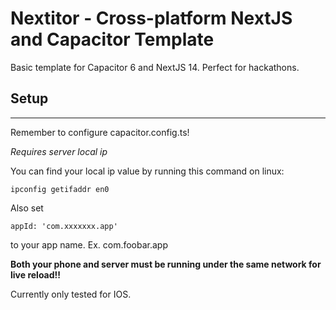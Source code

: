 # Nextitor - Cross-platform NextJS and Capacitor Template

Basic template for Capacitor 6 and NextJS 14. Perfect for hackathons.

## Setup
---

Remember to configure capacitor.config.ts!

*Requires server local ip*

You can find your local ip value by running this command on linux:
```
ipconfig getifaddr en0
```

Also set
```
appId: 'com.xxxxxxx.app'
```

to your app name. Ex. com.foobar.app

**Both your phone and server must be running under the same network for live reload!!**

Currently only tested for IOS.